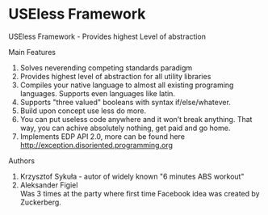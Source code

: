 # USEless Framework
USEless Framework - Provides highest Level of abstraction

Main Features

1. Solves neverending competing standards paradigm
2. Provides highest level of abstraction for all utility libraries
3. Compiles your native language to almost all existing programing languages. Supports even languages like latin.
4. Supports "three valued" booleans with syntax if/else/whatever.
5. Build upon concept use less do more.
6. You can put useless code anywhere and it won’t break anything. That way, you can achive absolutely nothing, get paid and go home.
7. Implements EDP API 2.0, more can be found here http://exception.disoriented.programming.org

Authors

1. Krzysztof Sykuła - autor of widely known "6 minutes ABS workout"
2. Aleksander Figiel  
Was 3 times at the party where first time Facebook idea was created by Zuckerberg.
